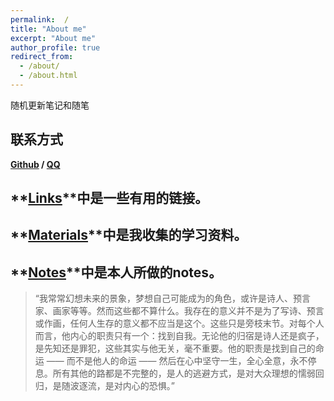 ```yaml
---
permalink:  /
title: "About me"
excerpt: "About me"
author_profile: true
redirect_from:
  - /about/
  - /about.html
---
```


随机更新笔记和随笔

## 联系方式

**[Github](https://github.com/Liyanyang1219) / [QQ](../images/QQ.png)**

## **[Links](https://liyanyang1219.github.io/links/)**中是一些有用的链接。

## **[Materials](https://liyanyang1219.github.io/materials/)**中是我收集的学习资料。

## **[Notes](https://liyanyang1219.github.io/notes/)**中是本人所做的notes。

> “我常常幻想未来的景象，梦想自己可能成为的角色，或许是诗人、预言家、画家等等。然而这些都不算什么。我存在的意义并不是为了写诗、预言或作画，任何人生存的意义都不应当是这个。这些只是旁枝末节。对每个人而言，他内心的职责只有一个：找到自我。无论他的归宿是诗人还是疯子，是先知还是罪犯，这些其实与他无关，毫不重要。他的职责是找到自己的命运 —— 而不是他人的命运 —— 然后在心中坚守一生，全心全意，永不停息。所有其他的路都是不完整的，是人的逃避方式，是对大众理想的懦弱回归，是随波逐流，是对内心的恐惧。”
